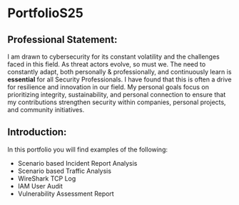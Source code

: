 # PortfolioS25
## Professional Statement:
I am drawn to cybersecurity for its constant volatility and the challenges faced in this field. As threat actors evolve, so must we. The need to constantly adapt, both personally & professionally, and continuously learn is **essential** for all Security Professionals. I have found that this is often a drive for resilience and innovation in our field. My personal goals focus on prioritizing integrity, sustainability, and personal connection to ensure that my contributions strengthen security within companies, personal projects, and community initiatives.

## Introduction:
In this portfolio you will find examples of the following:
- Scenario based Incident Report Analysis
- Scenario based Traffic Analysis
- WireShark TCP Log
- IAM User Audit
- Vulnerability Assessment Report
